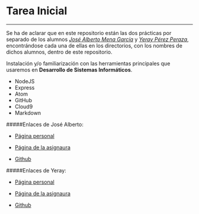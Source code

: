 # Tarea Inicial
---

Se ha de aclarar que en este repositorio están las dos prácticas por separado de los alumnos _[José Alberto Mena García](http://alu0100768893.github.io/)_ y _[Yeray Pérez Peraza](http://alu0100783612.github.io/)_, encontrándose cada una de ellas en los directorios, con los nombres de dichos alumnos, dentro de este repositorio.

Instalación y/o familiarización con las herramientas principales que usaremos en **Desarrollo de Sistemas Informáticos**.

* NodeJS
* Express
* Atom
* GitHub
* Cloud9
* Markdown

#####Enlaces de José Alberto:

+ [Página personal](http://alu0100768893.github.io/)

+ [Página de la asignaura](https://campusvirtual.ull.es/1516/course/view.php?id=144)

+ [Github](https://github.com/alu0100768893/)

#####Enlaces de Yeray:

+ [Página personal](http://alu0100783612.github.io/)

+ [Página de la asignaura](https://campusvirtual.ull.es/1516/course/view.php?id=144)

+ [Github](https://github.com/alu0100783612/)
